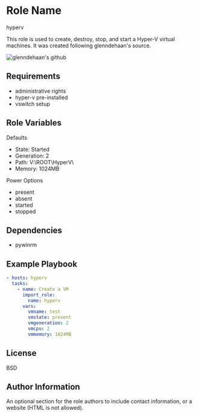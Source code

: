 Role Name
=========

hyperv

This role is used to create, destroy, stop, and start a Hyper-V virtual machines. It was created following glenndehaan's source.

  ![glenndehaan's github](https://github.com/glenndehaan/ansible-win_hyperv_guest)

Requirements
------------

- administrative rights
- hyper-v pre-installed
- vswitch setup

Role Variables
--------------

Defaults
- State: Started
- Generation: 2
- Path: V:\ROOT\HyperV\
- Memory: 1024MB

Power Options
- present
- absent
- started
- stopped

Dependencies
------------

- pywinrm

Example Playbook
----------------

```yaml
- hosts: hyperv
  tasks:
    - name: Create a VM
      import_role:
        name: hyperv
      vars:
        vmname: test
        vmstate: present
        vmgeneration: 2
        vmcpu: 2
        vmmemory: 1024MB
```

License
-------

BSD

Author Information
------------------

An optional section for the role authors to include contact information, or a website (HTML is not allowed).
